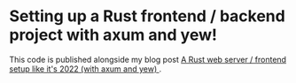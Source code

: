 # Setting up a Rust frontend / backend project with axum and yew!

This code is published alongside my blog post [A Rust web server / frontend setup like it's 2022 (with axum and yew)
](https://robert.kra.hn/posts/2022-04-03_rust-web-wasm/).

